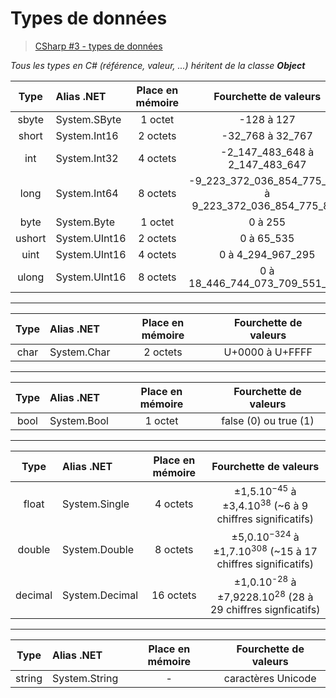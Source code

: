 # Types de données

> [CSharp #3 - types de données](https://www.youtube.com/watch?v=T4D2a2gbxYc)

_Tous les types en C# (référence, valeur, ...) héritent de la classe **Object**_

|Type|Alias .NET|Place en mémoire|Fourchette de valeurs|
|:--:|:--|:--:|:--:|
|sbyte|System.SByte|1 octet|-128 à 127|
|short|System.Int16|2 octets|-32_768 à 32_767|
|int|System.Int32|4 octets|-2_147_483_648 à 2_147_483_647|
|long|System.Int64|8 octets|-9_223_372_036_854_775_808 à 9_223_372_036_854_775_807|
|byte|System.Byte|1 octet|0 à 255|
|ushort|System.UInt16|2 octets|0 à 65_535|
|uint|System.UInt16|4 octets|0 à 4_294_967_295|
|ulong|System.UInt16|8 octets|0 à 18_446_744_073_709_551_615|

---

|Type|Alias .NET|Place en mémoire|Fourchette de valeurs|
|:--:|:--|:--:|:--:|
|char|System.Char|2 octets|U+0000 à U+FFFF|

---

|Type|Alias .NET|Place en mémoire|Fourchette de valeurs|
|:--:|:--|:--:|:--:|
|bool|System.Bool|1 octet|false (0) ou true (1)|

---

|Type|Alias .NET|Place en mémoire|Fourchette de valeurs|
|:--:|:--|:--:|:--:|
|float|System.Single|4 octets|±1,5.10<sup>−45</sup> à ±3,4.10<sup>38</sup> (~6 à 9 chiffres significatifs)|
|double|System.Double|8 octets|±5,0.10<sup>−324</sup> à ±1,7.10<sup>308</sup> (~15 à 17 chiffres significatifs)|
|decimal|System.Decimal|16 octets|±1,0.10<sup>-28</sup> à ±7,9228.10<sup>28</sup> (28 à 29 chiffres signficatifs)|

---

|Type|Alias .NET|Place en mémoire|Fourchette de valeurs|
|:--:|:--|:--:|:--:|
|string|System.String|-|caractères Unicode|
